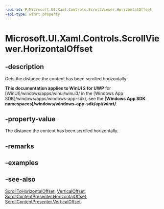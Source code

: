 ```yaml
---
-api-id: P:Microsoft.UI.Xaml.Controls.ScrollViewer.HorizontalOffset
-api-type: winrt property
---
```


<!-- Property syntax
public double HorizontalOffset { get; }
-->

# Microsoft.UI.Xaml.Controls.ScrollViewer.HorizontalOffset

## -description
Gets the distance the content has been scrolled horizontally.

**This documentation applies to WinUI 2 for UWP** for [WinUI]/windows/apps/winui/winui3/ in the [Windows App SDK]/windows/apps/windows-app-sdk/, see the **[Windows App SDK namespaces]/windows/windows-app-sdk/api/winrt/**.

## -property-value
The distance the content has been scrolled horizontally.

## -remarks

## -examples

## -see-also
[ScrollToHorizontalOffset](scrollviewer_scrolltohorizontaloffset_59519752.md), [VerticalOffset](scrollviewer_verticaloffset.md), [ScrollContentPresenter.HorizontalOffset](scrollcontentpresenter_horizontaloffset.md), [ScrollContentPresenter.VerticalOffset](scrollcontentpresenter_verticaloffset.md)
